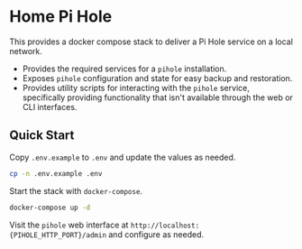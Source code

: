 
# Home Pi Hole
This provides a docker compose stack to deliver a Pi Hole service on a local network. 

- Provides the required services for a `pihole` installation.
- Exposes `pihole` configuration and state for easy backup and restoration.
- Provides utility scripts for interacting with the `pihole` service, specifically providing functionality that isn't available through the web or CLI interfaces.


## Quick Start 

Copy `.env.example` to `.env` and update the values as needed. 

```bash
cp -n .env.example .env
```

Start the stack with `docker-compose`.

```bash
docker-compose up -d
```

Visit the `pihole` web interface at `http://localhost:{PIHOLE_HTTP_PORT}/admin` and configure as needed.
